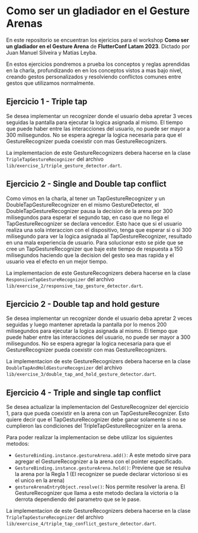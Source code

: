 # Como ser un gladiador en el Gesture Arenas

En este repositorio se encuentran los ejericios para el workshop **Como ser un gladiador en el Gesture Arena** de **FlutterConf Latam 2023**. Dictado por Juan Manuel Silveira y Matias Leyba.

En estos ejercicios pondremos a prueba los conceptos y reglas aprendidas en la charla, profundizando en en los conceptos vistos a mas bajo nivel, creando gestos personalizados y resolviendo conflictos comunes entre gestos que utilizamos normalmente.

## Ejercicio 1 - Triple tap

Se desea implementar un recognizer donde el usuario deba apretar 3 veces seguidas la pantalla para ejecutar la logica asignada al mismo. El tiempo que puede haber entre las interacciones del usuario, no puede ser mayor a 300 milisegundos. No se espera agregar la logica necesaria para que el GestureRecognizer pueda coexistir con mas GestureRecognizers.

La implementacion de este GestureRecognizers debera hacerse en la clase `TripleTapGestureRecognizer` del archivo `lib/exercise_1/triple_gesture_detector.dart`.

## Ejercicio 2 - Single and Double tap conflict

Como vimos en la charla, al tener un TapGestureRecognizer y un DoubleTapGestureRecognizer en el mismo GestureDetector, el DoubleTapGestureRecognizer pausa la decision de la arena por 300 milisegundos para esperar el segundo tap, en caso que no llega el TapGestureRecognizer se declara vencedor. Esto hace que si el usuario realiza una sola interaccion con el dispositivo, tenga que esperar si o si 300 milisegundo para ver la logica asignada al TapGestureRecognizer, resultado en una mala experiencia de usuario. Para solucionar esto se pide que se cree un TapGestureRecognizer que baje este tiempo de respuesta a 150 milisegundos haciendo que la decision del gesto sea mas rapida y el usuario vea el efecto en un mejor tiempo.

La implementacion de este GestureRecognizers debera hacerse en la clase `ResponsiveTapGestureRecognizer` del archivo `lib/exercise_2/responsive_tap_gesture_detector.dart`.

## Ejercicio 2 - Double tap and hold gesture

Se desea implementar un recognizer donde el usuario deba apretar 2 veces seguidas y luego mantener apretada la pantalla por lo menos 200 milisegundos para ejecutar la logica asignada al mismo. El tiempo que puede haber entre las interacciones del usuario, no puede ser mayor a 300 milisegundos. No se espera agregar la logica necesaria para que el GestureRecognizer pueda coexistir con mas GestureRecognizers.

La implementacion de este GestureRecognizers debera hacerse en la clase `DoubleTapAndHoldGestureRecognizer` del archivo `lib/exercise_3/double_tap_and_hold_gesture_detector.dart`.

## Ejercicio 4 - Triple and single tap conflict

Se desea actualizar la implementacion del GestureRecognizer del ejercicio 1, para que pueda coexistir en la arena con un TapGestureRecognizer. Esto quiere decir que el TapGestureRecognizer debe ganar solamente si no se cumplieron las condiciones del TripleTapGestureRecognizer en la arena.

Para poder realizar la implementacion se debe utilizar los siguientes metodos: 

 - `GestureBinding.instance.gestureArena.add()`: A este metodo sirve para agregar el GestureRecognizer a la arena con el pointer especificado.
 - `GestureBinding.instance.gestureArena.hold()`: Previene que se resulva la arena por la Regla 1 (El recognizer se puede declarar victorioso si es el unico en la arena)
 - `gestureArenaEntryObject.resolve()`: Nos permite resolver la arena. El GestureRecognizer que llama a este metodo declara la victoria o la derrota dependiendo del parametro que se le pase.

La implementacion de este GestureRecognizers debera hacerse en la clase `TripleTapGestureRecognizer` del archivo `lib/exercise_4/triple_tap_conflict_gesture_detector.dart`.
